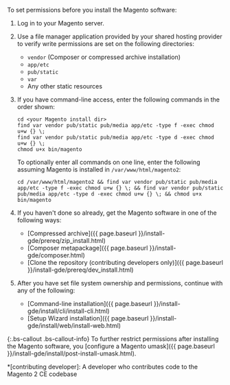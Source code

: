 To set permissions before you install the Magento software:

1.	Log in to your Magento server.
2.	Use a file manager application provided by your shared hosting provider to verify write permissions are set on the following directories:

	*	`vendor` (Composer or compressed archive installation)
	*	`app/etc`
	*	`pub/static`
	*	`var`
	*	Any other static resources

2.	If you have command-line access, enter the following commands in the order shown:

		cd <your Magento install dir>
		find var vendor pub/static pub/media app/etc -type f -exec chmod u+w {} \;
		find var vendor pub/static pub/media app/etc -type d -exec chmod u+w {} \;
		chmod u+x bin/magento

	To optionally enter all commands on one line, enter the following assuming Magento is installed in `/var/www/html/magento2`:

		cd /var/www/html/magento2 && find var vendor pub/static pub/media app/etc -type f -exec chmod u+w {} \; && find var vendor pub/static pub/media app/etc -type d -exec chmod u+w {} \; && chmod u+x bin/magento
3.	If you haven't done so already, get the Magento software in one of the following ways:

	*	[Compressed archive]({{ page.baseurl }}/install-gde/prereq/zip_install.html)
	*	[Composer metapackage]({{ page.baseurl }}/install-gde/composer.html)
	*	[Clone the repository (contributing developers only)]({{ page.baseurl }}/install-gde/prereq/dev_install.html)
4.	After you have set file system ownership and permissions, continue with any of the following:

	*	[Command-line installation]({{ page.baseurl }}/install-gde/install/cli/install-cli.html)
	*	[Setup Wizard installation]({{ page.baseurl }}/install-gde/install/web/install-web.html)

{:.bs-callout .bs-callout-info}
To further restrict permissions after installing the Magento software, you [configure a Magento umask]({{ page.baseurl }}/install-gde/install/post-install-umask.html).


*[contributing developer]: A developer who contributes code to the Magento 2 CE codebase
